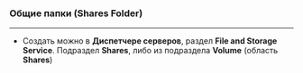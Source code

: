 ### Общие папки (Shares Folder)

---

* Создать можно в **Диспетчере серверов**, раздел **File and Storage Service**. Подраздел **Shares**, либо из подраздела **Volume** (область **Shares**)